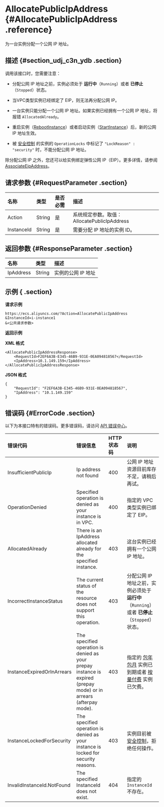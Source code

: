 # AllocatePublicIpAddress {#AllocatePublicIpAddress .reference}

为一台实例分配一个公网 IP 地址。

## 描述 {#section_udj_c3n_ydb .section}

调用该接口时，您需要注意：

-   分配公网 IP 地址之前，实例必须处于 **运行中**（`Running`）或者 **已停止**（`Stopped`）状态。

-   当VPC类型实例已经绑定了 EIP，则无法再分配公网 IP。

-   一台实例只能分配一个公网 IP 地址。如果实例已经拥有一个公网 IP 地址，将报错 `AllocatedAlready`。

-   重启实例（[RebootInstance](cn.zh-CN/API参考/实例/RebootInstance.md#)）或者启动实例（[StartInstance](cn.zh-CN/API参考/实例/StartInstance.md#)）后，新的公网 IP 地址生效。

-   被 [安全控制](cn.zh-CN/API参考/附录/安全锁定时的API行为.md#) 的实例的 `OperationLocks` 中标记了 `"LockReason" : "security"` 时，不能分配公网 IP 地址。


除分配公网 IP 之外，您还可以给实例绑定弹性公网 IP（EIP）。更多详情，请参阅 [AssociateEipAddress](../../../../../cn.zh-CN/API参考/弹性公网IP/AssociateEipAddress.md#)。

## 请求参数 {#RequestParameter .section}

|名称|类型|是否必需|描述|
|:-|:-|:---|:-|
|Action|String|是|系统规定参数。取值：AllocatePublicIpAddress|
|InstanceId|String|是|需要分配 IP 地址的实例 ID。|

## 返回参数 {#ResponseParameter .section}

|名称|类型|描述|
|:-|:-|:-|
|IpAddress|String|实例的公网 IP 地址|

## 示例 { .section}

**请求示例** 

```
https://ecs.aliyuncs.com/?Action=AllocatePublicIpAddress
&InstanceId=i-instance1
&<公共请求参数>
```

**返回示例** 

**XML 格式**

```
<AllocatePublicIpAddressResponse>
    <RequestId>F2EF6A3B-E345-46B9-931E-0EA094818567</RequestId>
    <IpAddress>10.1.149.159</IpAddress>
</AllocatePublicIpAddressResponse>
```

 **JSON 格式** 

```
{
    "RequestId": "F2EF6A3B-E345-46B9-931E-0EA094818567",
    "IpAddress": "10.1.149.159"
}
```

## 错误码 {#ErrorCode .section}

以下为本接口特有的错误码。更多错误码，请访问 [API 错误中心](https://error-center.aliyun.com/status/product/Ecs)。

|错误代码|错误信息|HTTP 状态码|说明|
|:---|:---|:-------|:-|
|InsufficientPublicIp|Ip address not found|400|公网 IP 地址资源目前库存不足，请稍后再试。|
|OperationDenied|Specified operation is denied as your instance is in VPC.|400|指定的 VPC 类型实例已绑定了 EIP。|
|AllocatedAlready|There is an IpAddress allocated already for the specified instance.|403|这台实例已经拥有一个公网 IP 地址。|
|IncorrectInstanceStatus|The current status of the resource does not support this operation.|403|分配公网 IP 地址之前，实例必须处于 **运行中**（`Running`）或者 **已停止**（`Stopped`）状态。|
|InstanceExpiredOrInArrears|The specified operation is denied as your prepay instance is expired \(prepay mode\) or in arrears \(afterpay mode\).|403|指定的 [包年包月](../../../../../cn.zh-CN/产品定价/预付费（包年包月）.md#) 实例已到期或者 [按量付费](../../../../../cn.zh-CN/产品定价/按量付费.md#) 实例已欠费。|
|InstanceLockedForSecurity|The specified operation is denied as your instance is locked for security reasons.|403|实例目前被 [安全控制](cn.zh-CN/API参考/附录/安全锁定时的API行为.md#)，拒绝任何操作。|
|InvalidInstanceId.NotFound|The specified InstanceId does not exist.|404|指定的 `InstanceId` 不存在。|

